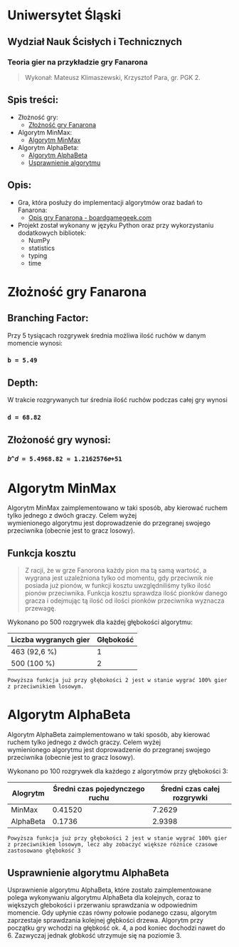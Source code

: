 # Uniwersytet Śląski

## Wydział Nauk Ścisłych i Technicznych

### Teoria gier na przykładzie gry Fanarona

> Wykonał: Mateusz Klimaszewski, Krzysztof Para, gr. PGK 2.



## Spis treści:

- Złożność gry:
    - <a href="#ZG">Złożność gry Fanarona</a>
- Algorytm MinMax:
    - <a href="#AMM">Algorytm MinMax</a>
- Algorytm AlphaBeta:
    - <a href="#AB">Algorytm AlphaBeta</a>
    - <a href="#UA">Usprawnienie algorytmu</a>
## Opis:
- Gra, która posłuży do implementacji algorytmów oraz badań to Fanarona: 
    - <a href="https://boardgamegeek.com/boardgame/4386/fanorona">Opis gry Fanarona - boardgamegeek.com</a>
- Projekt został wykonany w języku Python oraz przy wykorzystaniu dodatkowych bibliotek:
  * NumPy
  * statistics 
  * typing
  * time
 
<div style="page-break-after: always; visibility: hidden"> 
</div>

<div id="ZG"></div>

# Złożność gry Fanarona

## Branching Factor:

 Przy 5 tysiącach rozgrywek średnia możliwa ilość ruchów w danym momencie wynosi:

### `b = 5.49`

## Depth:

 W trakcie rozgrywanych tur średnia ilość ruchów podczas całej gry wynosi 

### `d = 68.82`

## Złożoność gry wynosi:


### `𝑏^𝑑 = 5.4968.82 ≈ 1.2162576𝑒+51`

<div id="AMM"></div>

# Algorytm MinMax

Algorytm MinMax zaimplementowano w taki sposób, aby kierować ruchem tylko jednego z dwóch graczy. Celem wyżej  
wymienionego algorytmu jest doprowadzenie do przegranej swojego przeciwnika (obecnie jest to gracz losowy).  

## Funkcja kosztu
>Z racji, że w grze Fanorona każdy pion ma tą samą wartość, a wygrana jest uzależniona tylko od momentu, gdy przeciwnik
>nie posiada już pionów, w funkcji kosztu uwzględniliśmy tylko ilość pionów przeciwnika. Funkcja kosztu sprawdza ilość 
>pionków danego gracza i odejmując tą ilość od ilości pionków przeciwnika wyznacza przewagę.
>
Wykonano po 500 rozgrywek dla każdej głębokości algorytmu:

Liczba wygranych gier  | Głębokość 
------------ | -------------
463 (92,6 %)  | 1
500 (100 %)  | 2

`Powyższa funkcja już przy głębokości 2 jest w stanie wygrać 100% gier z przeciwnikiem losowym.`
<div id="AB"></div>

# Algorytm AlphaBeta

Algorytm AlphaBeta zaimplementowano w taki sposób, aby kierować ruchem tylko jednego z dwóch graczy. Celem wyżej  
wymienionego algorytmu jest doprowadzenie do przegranej swojego przeciwnika (obecnie jest to gracz losowy).  



Wykonano po 100 rozgrywek dla każdego z algorytmów przy głębokości 3:

Alogrytm  | Średni czas pojedynczego ruchu | Średni czas całej rozgrywki
------------ | ------------- | -------------
MinMax  | 0.41520 | 7.2629
AlphaBeta  | 0.1736 | 2.9398

`Powyższa funkcja już przy głębokości 2 jest w stanie wygrać 100% gier z przeciwnikiem losowym, lecz aby zobaczyć większe różnice czasowe zastosowano głębokość 3`
<div id="UA"></div>

## Usprawnienie algorytmu AlphaBeta

Usprawnienie algorytmu AlphaBeta, które zostało zaimplementowane polega wykonywaniu algorytmu AlphaBeta dla kolejnych, 
coraz to większych głebokości i przerwaniu sprawdzania w odpowiednim momencie. Gdy upłynie czas równy połowie podanego 
czasu, algorytm zaprzestaje sprawdzania kolejnej głębkości drzewa. Algorytm przy początku gry wchodzi na głębkość 
ok. 4, a pod koniec dochodzi nawet do 6. Zazwyczaj jednak głobkość utrzymuje się na poziomie 3. 


